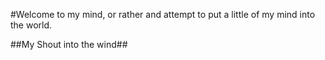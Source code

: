 #Welcome to my mind, or rather and attempt to put a little of my mind into the world.

##My Shout into the wind##
